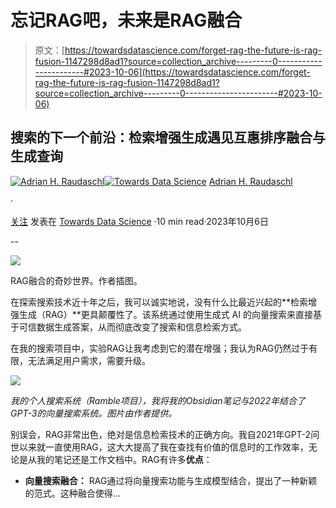# 忘记RAG吧，未来是RAG融合

> 原文：[https://towardsdatascience.com/forget-rag-the-future-is-rag-fusion-1147298d8ad1?source=collection_archive---------0-----------------------#2023-10-06](https://towardsdatascience.com/forget-rag-the-future-is-rag-fusion-1147298d8ad1?source=collection_archive---------0-----------------------#2023-10-06)

## 搜索的下一个前沿：检索增强生成遇见互惠排序融合与生成查询

[](https://araudaschl.medium.com/?source=post_page-----1147298d8ad1--------------------------------)[![Adrian H. Raudaschl](../Images/19fa097523e03879cb19f60a9c00c743.png)](https://araudaschl.medium.com/?source=post_page-----1147298d8ad1--------------------------------)[](https://towardsdatascience.com/?source=post_page-----1147298d8ad1--------------------------------)[![Towards Data Science](../Images/a6ff2676ffcc0c7aad8aaf1d79379785.png)](https://towardsdatascience.com/?source=post_page-----1147298d8ad1--------------------------------) [Adrian H. Raudaschl](https://araudaschl.medium.com/?source=post_page-----1147298d8ad1--------------------------------)

·

[关注](https://medium.com/m/signin?actionUrl=https%3A%2F%2Fmedium.com%2F_%2Fsubscribe%2Fuser%2F921c5fccdb85&operation=register&redirect=https%3A%2F%2Ftowardsdatascience.com%2Fforget-rag-the-future-is-rag-fusion-1147298d8ad1&user=Adrian+H.+Raudaschl&userId=921c5fccdb85&source=post_page-921c5fccdb85----1147298d8ad1---------------------post_header-----------) 发表在 [Towards Data Science](https://towardsdatascience.com/?source=post_page-----1147298d8ad1--------------------------------) ·10 min read·2023年10月6日[](https://medium.com/m/signin?actionUrl=https%3A%2F%2Fmedium.com%2F_%2Fvote%2Ftowards-data-science%2F1147298d8ad1&operation=register&redirect=https%3A%2F%2Ftowardsdatascience.com%2Fforget-rag-the-future-is-rag-fusion-1147298d8ad1&user=Adrian+H.+Raudaschl&userId=921c5fccdb85&source=-----1147298d8ad1---------------------clap_footer-----------)

--

[](https://medium.com/m/signin?actionUrl=https%3A%2F%2Fmedium.com%2F_%2Fbookmark%2Fp%2F1147298d8ad1&operation=register&redirect=https%3A%2F%2Ftowardsdatascience.com%2Fforget-rag-the-future-is-rag-fusion-1147298d8ad1&source=-----1147298d8ad1---------------------bookmark_footer-----------)![](../Images/bca0bbf7817372af5768a9ffc489bf24.png)

RAG融合的奇妙世界。作者插图。

在探索搜索技术近十年之后，我可以诚实地说，没有什么比最近兴起的**检索增强生成（RAG）**更具颠覆性了。该系统通过使用生成式 AI 的向量搜索来直接基于可信数据生成答案，从而彻底改变了搜索和信息检索方式。

在我的搜索项目中，实验RAG让我考虑到它的潜在增强；我认为RAG仍然过于有限，无法满足用户需求，需要升级。

![](../Images/55c5cd2f059ad3dea4742b71281e9411.png)

*我的个人搜索系统（Ramble项目），我将我的Obsidian笔记与2022年结合了GPT-3的向量搜索系统。图片由作者提供。*

别误会，RAG非常出色，绝对是信息检索技术的正确方向。我自2021年GPT-2问世以来就一直使用RAG，这大大提高了我在查找有价值的信息时的工作效率，无论是从我的笔记还是工作文档中。RAG有许多**优点**：

+   **向量搜索融合：** RAG通过将向量搜索功能与生成模型结合，提出了一种新颖的范式。这种融合使得…
